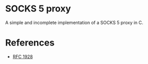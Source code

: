 # SOCKS 5 proxy
A simple and incomplete implementation of a SOCKS 5 proxy in C.

# References
- [RFC 1928](https://datatracker.ietf.org/doc/html/rfc1928)
